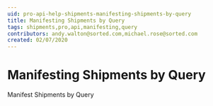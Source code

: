 ```yaml
---
uid: pro-api-help-shipments-manifesting-shipments-by-query
title: Manifesting Shipments by Query
tags: shipments,pro,api,manifesting,query
contributors: andy.walton@sorted.com,michael.rose@sorted.com
created: 02/07/2020
---
```

# Manifesting Shipments by Query

Manifest Shipments by Query

